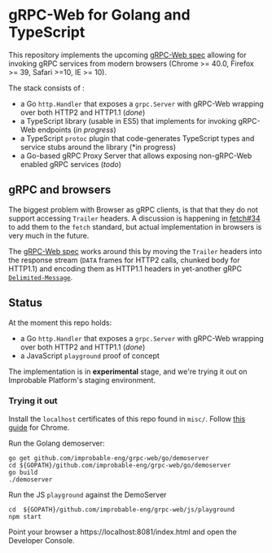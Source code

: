 # gRPC-Web for Golang and TypeScript

This repository implements the upcoming [gRPC-Web spec](https://github.com/grpc/grpc/blob/master/doc/PROTOCOL-WEB.md) allowing for invoking gRPC services from modern browsers (Chrome >= 40.0, Firefox >= 39, Safari >=10, IE >= 10). 

The stack consists of :
 * a Go `http.Handler` that exposes a `grpc.Server` with gRPC-Web wrapping over both HTTP2 and HTTP1.1 (*done*)
 * a TypeScript library (usable in ES5) that implements for invoking gRPC-Web endpoints (*in progress*)
 * a TypeScript `protoc` plugin that code-generates TypeScript types and service stubs around the library (*in progress)
 * a Go-based gRPC Proxy Server that allows exposing non-gRPC-Web enabled gRPC services (*todo*) 
 

## gRPC and browsers

The biggest problem with Browser as gRPC clients, is that that they do not support accessing `Trailer` headers. A discussion is happening in [fetch#34](https://github.com/whatwg/fetch/issues/34) 
to add them to the `fetch` standard, but actual implementation in browsers is very much in the future.

The [gRPC-Web spec](https://github.com/grpc/grpc/blob/master/doc/PROTOCOL-WEB.md) works around this by moving the `Trailer` headers into the response stream (`DATA` frames for HTTP2 calls, chunked body for HTTP1.1) and encoding them as HTTP1.1 headers in yet-another gRPC [`Delimited-Message`](http://www.grpc.io/docs/guides/wire.html).

## Status

At the moment this repo holds:
 * a Go `http.Handler` that exposes a `grpc.Server` with gRPC-Web wrapping over both HTTP2 and HTTP1.1 (*done*)
 * a JavaScript `playground` proof of concept

The implementation is in **experimental** stage, and we're trying it out on Improbable Platform's staging environment.

### Trying it out

Install the `localhost` certificates of this repo found in `misc/`. Follow [this guide](http://stackoverflow.com/questions/7580508/getting-chrome-to-accept-self-signed-localhost-certificate) for Chrome.

Run the Golang demoserver:
```
go get github.com/improbable-eng/grpc-web/go/demoserver
cd ${GOPATH}/github.com/improbable-eng/grpc-web/go/demoserver
go build
./demoserver 
```
Run the JS `playground` against the DemoServer
```
cd  ${GOPATH}/github.com/improbable-eng/grpc-web/js/playground
npm start
```
Point your browser a https://localhost:8081/index.html and open the Developer Console.



